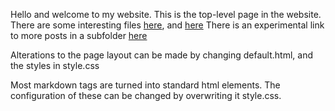 Hello and welcome to my website.
This is the top-level page in the website.
There are some interesting files [here](_posts/test.md), and [here](_posts/test_two.md)
There is an experimental link to more posts in a subfolder [here](_posts/another_md.md)

Alterations to the page layout can be made by changing default.html, and the styles in style.css

Most markdown tags are turned into standard html elements.
The configuration of these can be changed by overwriting it style.css.